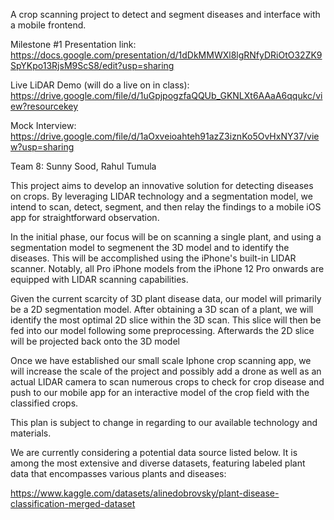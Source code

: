 A crop scanning project to detect and segment diseases and interface with a mobile frontend.

Milestone #1 Presentation link: https://docs.google.com/presentation/d/1dDkMMWXl8lgRNfyDRiOtO32ZK9SpYKpo13RjsM9ScS8/edit?usp=sharing

Live LiDAR Demo (will do a live on in class): https://drive.google.com/file/d/1uGpjpogzfaQQUb_GKNLXt6AAaA6qqukc/view?resourcekey 

Mock Interview: https://drive.google.com/file/d/1aOxveioahteh91azZ3iznKo5OvHxNY37/view?usp=sharing

Team 8: Sunny Sood, Rahul Tumula

This project aims to develop an innovative solution for detecting diseases on crops. By leveraging LIDAR technology and a segmentation model, we intend to scan, detect, segment, and then relay the findings to a mobile iOS app for straightforward observation.

In the initial phase, our focus will be on scanning a single plant, and using a segmentation model to segmenent the 3D model and to identify the diseases. This will be accomplished using the iPhone's built-in LIDAR scanner. Notably, all Pro iPhone models from the iPhone 12 Pro onwards are equipped with LIDAR scanning capabilities.

Given the current scarcity of 3D plant disease data, our model will primarily be a 2D segmentation model. After obtaining a 3D scan of a plant, we will identify the most optimal 2D slice within the 3D scan. This slice will then be fed into our model following some preprocessing. Afterwards the 2D slice will be projected back onto the 3D model

Once we have established our small scale Iphone crop scanning app, we will increase the scale of the project and possibly add a drone as well as an actual LIDAR camera to scan numerous crops to check for crop disease and push to our mobile app for an interactive model of the crop field with the classified crops.

This plan is subject to change in regarding to our available technology and materials.

We are currently considering a potential data source listed below. It is among the most extensive and diverse datasets, featuring labeled plant data that encompasses various plants and diseases:

https://www.kaggle.com/datasets/alinedobrovsky/plant-disease-classification-merged-dataset
